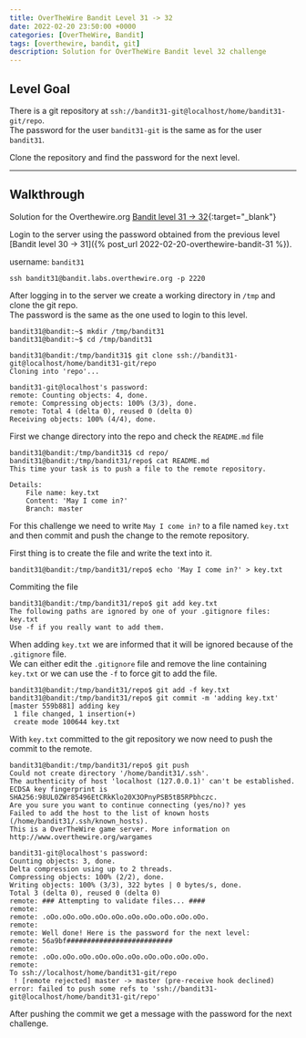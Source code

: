 ```yaml
---
title: OverTheWire Bandit Level 31 -> 32
date: 2022-02-20 23:50:00 +0000
categories: [OverTheWire, Bandit]
tags: [overthewire, bandit, git]
description: Solution for OverTheWire Bandit level 32 challenge
---
```


## Level Goal

There is a git repository at `ssh://bandit31-git@localhost/home/bandit31-git/repo`.  
The password for the user `bandit31-git` is the same as for the user `bandit31`.

Clone the repository and find the password for the next level.

---

## Walkthrough

Solution for the Overthewire.org [Bandit level 31 -> 32](https://overthewire.org/wargames/bandit/bandit32.html){:target="\_blank"}

Login to the server using the password obtained from the previous level [Bandit level 30 -> 31]({% post_url 2022-02-20-overthewire-bandit-31 %}).  

username: `bandit31`  

```ssh
ssh bandit31@bandit.labs.overthewire.org -p 2220
```

After logging in to the server we create a working directory in `/tmp` and clone the git repo.  
The password is the same as the one used to login to this level.

```console
bandit31@bandit:~$ mkdir /tmp/bandit31
bandit31@bandit:~$ cd /tmp/bandit31

bandit31@bandit:/tmp/bandit31$ git clone ssh://bandit31-git@localhost/home/bandit31-git/repo
Cloning into 'repo'...

bandit31-git@localhost's password:
remote: Counting objects: 4, done.
remote: Compressing objects: 100% (3/3), done.
remote: Total 4 (delta 0), reused 0 (delta 0)
Receiving objects: 100% (4/4), done.
```

First we change directory into the repo and check the `README.md` file

```console
bandit31@bandit:/tmp/bandit31$ cd repo/
bandit31@bandit:/tmp/bandit31/repo$ cat README.md
This time your task is to push a file to the remote repository.

Details:
    File name: key.txt
    Content: 'May I come in?'
    Branch: master

```

For this challenge we need to write `May I come in?` to a file named `key.txt` and then commit and push the change to the remote repository.

First thing is to create the file and write the text into it.

```console
bandit31@bandit:/tmp/bandit31/repo$ echo 'May I come in?' > key.txt
```

Commiting the file

```console
bandit31@bandit:/tmp/bandit31/repo$ git add key.txt
The following paths are ignored by one of your .gitignore files:
key.txt
Use -f if you really want to add them.

```

When adding `key.txt` we are informed that it will be ignored because of the `.gitignore` file.  
We can either edit the `.gitignore` file and remove the line containing `key.txt` or we can use the `-f` to force git to add the file.

```console
bandit31@bandit:/tmp/bandit31/repo$ git add -f key.txt
bandit31@bandit:/tmp/bandit31/repo$ git commit -m 'adding key.txt'
[master 559b881] adding key
 1 file changed, 1 insertion(+)
 create mode 100644 key.txt
```

With `key.txt` committed to the git repository we now need to push the commit to the remote.  

```console
bandit31@bandit:/tmp/bandit31/repo$ git push
Could not create directory '/home/bandit31/.ssh'.
The authenticity of host 'localhost (127.0.0.1)' can't be established.
ECDSA key fingerprint is SHA256:98UL0ZWr85496EtCRkKlo20X3OPnyPSB5tB5RPbhczc.
Are you sure you want to continue connecting (yes/no)? yes
Failed to add the host to the list of known hosts (/home/bandit31/.ssh/known_hosts).
This is a OverTheWire game server. More information on http://www.overthewire.org/wargames

bandit31-git@localhost's password: 
Counting objects: 3, done.
Delta compression using up to 2 threads.
Compressing objects: 100% (2/2), done.
Writing objects: 100% (3/3), 322 bytes | 0 bytes/s, done.
Total 3 (delta 0), reused 0 (delta 0)
remote: ### Attempting to validate files... ####
remote:
remote: .oOo.oOo.oOo.oOo.oOo.oOo.oOo.oOo.oOo.oOo.
remote:
remote: Well done! Here is the password for the next level:
remote: 56a9bf##########################
remote:
remote: .oOo.oOo.oOo.oOo.oOo.oOo.oOo.oOo.oOo.oOo.
remote:
To ssh://localhost/home/bandit31-git/repo
 ! [remote rejected] master -> master (pre-receive hook declined)
error: failed to push some refs to 'ssh://bandit31-git@localhost/home/bandit31-git/repo'
```

After pushing the commit we get a message with the password for the next challenge.
